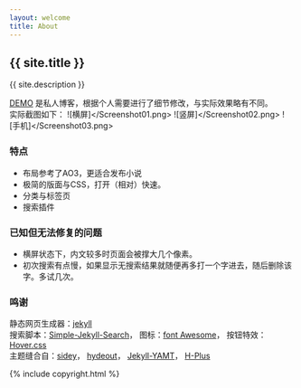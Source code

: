 ```yaml
---
layout: welcome
title: About
---
```


<h2>{{ site.title }}</h2>
{{ site.description }}

<br>
<!--以下可自行编辑-->

<a target="_blank" href="https://shekelash.github.io/">DEMO</a> 是私人博客，根据个人需要进行了细节修改，与实际效果略有不同。  
实际截图如下：
![横屏]</Screenshot01.png>
![竖屏]</Screenshot02.png>
![手机]</Screenshot03.png>

### 特点

- 布局参考了AO3，更适合发布小说
- 极简的版面与CSS，打开（相对）快速。
- 分类与标签页
- 搜索插件

### 已知但无法修复的问题

- 横屏状态下，内文较多时页面会被撑大几个像素。
- 初次搜索有点慢，如果显示无搜索结果就随便再多打一个字进去，随后删除该字。多试几次。

### 鸣谢

  静态网页生成器：<a target="_blank" href="https://github.com/jekyll/jekyll">jekyll</a>  
  搜索脚本：<a target="_blank" href="https://github.com/christian-fei/Simple-Jekyll-Search">Simple-Jekyll-Search</a>，
  图标：<a target="_blank" href="https://fontawesome.com/">font Awesome</a>，
  按钮特效：<a target="_blank" href="https://ianlunn.github.io/Hover/">Hover.css</a>  
  主题缝合自：<a target="_blank" href="https://github.com/ronv/sidey">sidey</a>，
  <a target="_blank" href="https://github.com/fongandrew/hydeout">hydeout</a>，
  <a target="_blank" href="https://github.com/PandaSekh/Jekyll-YAMT">Jekyll-YAMT</a>，
  <a target="_blank" href="https://github.com/xz-777/H-Plus">H-Plus</a>

<!--编辑结束-->
<div>{% include copyright.html %}</div>
